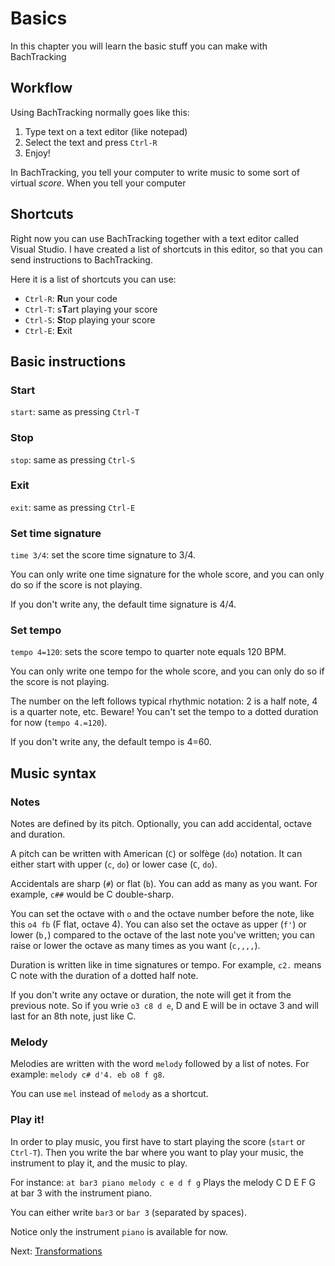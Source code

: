 # Basics

In this chapter you will learn the basic stuff you can make with BachTracking

## Workflow

Using BachTracking normally goes like this:
1. Type text on a text editor (like notepad)
2. Select the text and press `Ctrl-R`
3. Enjoy!

In BachTracking, you tell your computer to write music to some sort of virtual *score*. When you tell your computer 

## Shortcuts 

Right now you can use BachTracking together with a text editor called Visual Studio. I have created a list of shortcuts in this editor, so that you can send instructions to BachTracking.

Here it is a list of shortcuts you can use:
- `Ctrl-R`: **R**un your code
- `Ctrl-T`: s**T**art playing your score
- `Ctrl-S`: **S**top playing your score
- `Ctrl-E`: **E**xit

## Basic instructions

### Start
`start`: same as pressing `Ctrl-T`

### Stop
`stop`: same as pressing `Ctrl-S`

### Exit
`exit`: same as pressing `Ctrl-E`

### Set time signature
`time 3/4`: set the score time signature to 3/4.

You can only write one time signature for the whole score, and you can only do so if the score is not playing.

If you don't write any, the default time signature is 4/4.

### Set tempo

`tempo 4=120`: sets the score tempo to quarter note equals 120 BPM.

You can only write one tempo for the whole score, and you can only do so if the score is not playing.

The number on the left follows typical rhythmic notation: 2 is a half note, 4 is a quarter note, etc. Beware! You can't set the tempo to a dotted duration for now (`tempo 4.=120`).

If you don't write any, the default tempo is 4=60.

## Music syntax

### Notes

Notes are defined by its pitch. Optionally, you can add accidental, octave and duration.

A pitch can be written with American (`C`) or solfège (`do`) notation. It can either start with upper (`c`, `do`) or lower case (`C`, `do`).

Accidentals are sharp (`#`) or flat (`b`). You can add as many as you want. For example, `c##` would be C double-sharp.

You can set the octave with `o` and the octave number before the note, like this `o4 fb` (F flat, octave 4). You can also set the octave as upper (`f'`) or lower (`b,`) compared to the octave of the last note you've written; you can raise or lower the octave as many times as you want (`c,,,,`).

Duration is written like in time signatures or tempo. For example, `c2.` means C note with the duration of a dotted half note.

If you don't write any octave or duration, the note will get it from the previous note. So if you wrie `o3 c8 d e`, D and E will be in octave 3 and will last for an 8th note, just like C.

### Melody

Melodies are written with the word `melody` followed by a list of notes. For example: `melody c# d'4. eb o8 f g8`.

You can use `mel` instead of `melody` as a shortcut.

### Play it!

In order to play music, you first have to start playing the score (`start` or `Ctrl-T`). Then you write the bar where you want to play your music, the instrument to play it, and the music to play.

For instance:
`at bar3 piano melody c e d f g`
Plays the melody C D E F G at bar 3 with the instrument piano.

You can either write `bar3` or `bar 3` (separated by spaces).

Notice only the instrument `piano` is available for now.

Next: [Transformations](./02-transformations)
